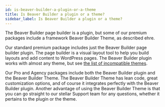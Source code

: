 ```yaml
---
id: is-beaver-builder-a-plugin-or-a-theme
title: Is Beaver Builder a plugin or a theme?
sidebar_label: Is Beaver Builder a plugin or a theme?
---
```


The Beaver Builder page builder is a plugin, but some of our premium packages include a framework Beaver Builder Theme, as described ehre.

Our standard premium package includes just the Beaver Builder page builder plugin. The page builder
is a visual layout tool to help you build layouts and add
content to WordPress pages. The Beaver Builder plugin works with almost any
theme, but see [the list of incompatible themes](/beaver-builder/troubleshooting/debugging/known-beaver-builder-incompatibilities#themes.md).

Our Pro and Agency packages include both the Beaver Builder plugin and the
Beaver Builder Theme. The Beaver Builder Theme has lean code, great
customization options, and of course it integrates perfectly with the Beaver
Builder plugin. Another advantage of using the Beaver Builder Theme is that you can go straight to our stellar Support team for any questions, whether it pertains to the plugin or the theme.
